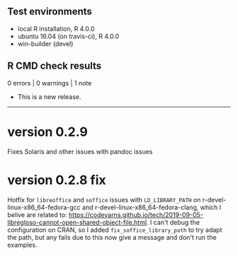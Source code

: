## Test environments
* local R installation, R 4.0.0
* ubuntu 16.04 (on travis-ci), R 4.0.0
* win-builder (devel)

## R CMD check results

0 errors | 0 warnings | 1 note

* This is a new release.

--- 

# version 0.2.9

Fixes Solaris and other issues with pandoc issues

# version 0.2.8 fix
Hotfix for `libreoffice` and `soffice` issues with `LD_LIBRARY_PATH` on r-devel-linux-x86_64-fedora-gcc	and r-devel-linux-x86_64-fedora-clang, which I belive are related to:
https://codeyarns.github.io/tech/2019-09-05-libregloso-cannot-open-shared-object-file.html.  I can't debug the configuration on CRAN, so I added `fix_soffice_library_path` to try adapt the path, but any fails due to this now give a message and don't run the examples.

